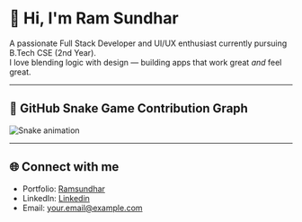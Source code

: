 # 👋 Hi, I'm Ram Sundhar

A passionate Full Stack Developer and UI/UX enthusiast currently pursuing B.Tech CSE (2nd Year).  
I love blending logic with design — building apps that work great *and* feel great.

---

## 🐍 GitHub Snake Game Contribution Graph

![Snake animation]([https://github.com/Ramsundhar-88/snk](https://ramsundhar-88.github.io/snk/))

<!-- Optional dark mode version -->
<!-- ![Snake animation (dark)](https://github.com/Ramsundhar-88/snk/blob/output/github-snake-dark.svg?raw=true) -->

---

## 🌐 Connect with me

- Portfolio: [Ramsundhar](ramsundhar.vercel.app)
- LinkedIn: [Linkedin](https://www.linkedin.com/in/ramsundhar-sadeswaran-588949156/)
- Email: your.email@example.com
